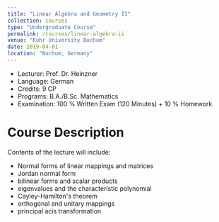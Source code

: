 ```yaml
---
title: "Linear Algebra and Geometry II"
collection: courses
type: "Undergraduate Course"
permalink: /courses/linear-algebra-ii
venue: "Ruhr University Bochum"
date: 2019-04-01
location: "Bochum, Germany"
---
```


* Lecturer: Prof. Dr. Heinzner
* Language: German
* Credits: 9 CP
* Programs: B.A./B.Sc. Mathematics
* Examination: 100 % Written Exam (120 Minutes) + 10 % Homework

Course Description
======

Contents of the lecture will include: 

* Normal forms of linear mappings and matrices
* Jordan normal form
* bilinear forms and scalar products
* eigenvalues and the characteristic polynomial
* Cayley-Hamilton's theorem
* orthogonal and unitary mappings
* principal acis transformation
